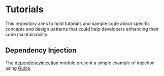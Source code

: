 # Tutorials

This repository aims to hold tutorials and sample code about specific concepts and design patterns
that could help developers enhancing their code maintainability.

## Dependency Injection

The [dependencyinjection](dependencyinjection) module present a simple example of injection
using [Guice](https://github.com/google/guice).